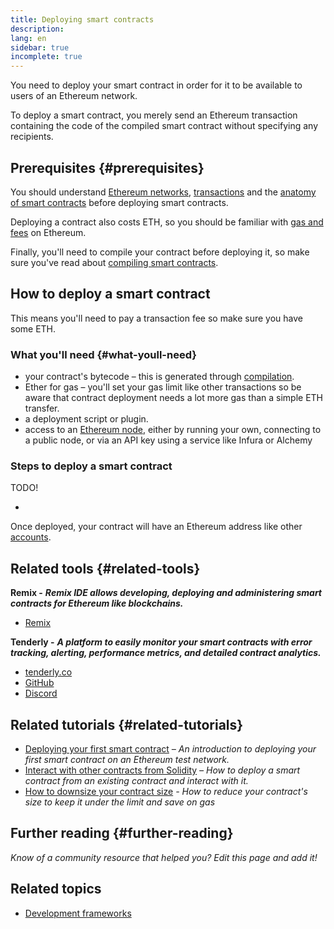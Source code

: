 ```yaml
---
title: Deploying smart contracts
description:
lang: en
sidebar: true
incomplete: true
---
```


You need to deploy your smart contract in order for it to be available to users of an Ethereum network.

To deploy a smart contract, you merely send an Ethereum transaction containing the code of the compiled smart contract without specifying any recipients.

## Prerequisites {#prerequisites}

You should understand [Ethereum networks](/developers/docs/networks/), [transactions](/developers/docs/transactions) and the [anatomy of smart contracts](/developers/docs/smart-contracts/anatomy/) before deploying smart contracts.

Deploying a contract also costs ETH, so you should be familiar with [gas and fees](/developers/docs/gas/) on Ethereum.

Finally, you'll need to compile your contract before deploying it, so make sure you've read about [compiling smart contracts](/developers/docs/smart-contracts/compiling/).

## How to deploy a smart contract

This means you'll need to pay a transaction fee so make sure you have some ETH.

### What you'll need {#what-youll-need}

- your contract's bytecode – this is generated through [compilation](/developers/docs/smart-contracts/compiling/).
- Ether for gas – you'll set your gas limit like other transactions so be aware that contract deployment needs a lot more gas than a simple ETH transfer.
- a deployment script or plugin.
- access to an [Ethereum node](/developers/docs/nodes-and-clients/), either by running your own, connecting to a public node, or via an API key using a service like Infura or Alchemy

<!-- TODO Elaborate on options: e.g. run a node, use a node as a service etc. -->

### Steps to deploy a smart contract

TODO!

-

Once deployed, your contract will have an Ethereum address like other [accounts](/developers/docs/accounts/).

## Related tools {#related-tools}

**Remix -** **_Remix IDE allows developing, deploying and administering smart contracts for Ethereum like blockchains._**

- [Remix](https://remix.ethereum.org)

**Tenderly -** **_A platform to easily monitor your smart contracts with error tracking, alerting, performance metrics, and detailed contract analytics._**

- [tenderly.co](https://tenderly.co/)
- [GitHub](https://github.com/Tenderly)
- [Discord](https://discord.gg/eCWjuvt)

## Related tutorials {#related-tutorials}

- [Deploying your first smart contract](/developers/tutorials/deploying-your-first-smart-contract/) _– An introduction to deploying your first smart contract on an Ethereum test network._
- [Interact with other contracts from Solidity](/developers/tutorials/interact-with-other-contracts-from-solidity/) _– How to deploy a smart contract from an existing contract and interact with it._
- [How to downsize your contract size](/developers/tutorials/downsizing-contracts-to-fight-the-contract-size-limit/) _- How to reduce your contract's size to keep it under the limit and save on gas_

## Further reading {#further-reading}

_Know of a community resource that helped you? Edit this page and add it!_

## Related topics

- [Development frameworks](/en/developers/docs/frameworks/)
